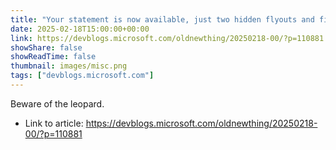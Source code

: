 ```yaml
---
title: "Your statement is now available, just two hidden flyouts and five clicks away"
date: 2025-02-18T15:00:00+00:00
link: https://devblogs.microsoft.com/oldnewthing/20250218-00/?p=110881
showShare: false
showReadTime: false
thumbnail: images/misc.png
tags: ["devblogs.microsoft.com"]
---
```

Beware of the leopard.

- Link to article: https://devblogs.microsoft.com/oldnewthing/20250218-00/?p=110881